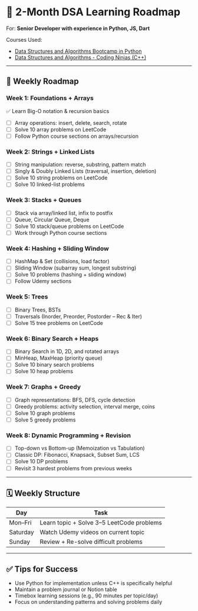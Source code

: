 
# 🧠 2-Month DSA Learning Roadmap

For: **Senior Developer with experience in Python, JS, Dart**

Courses Used:
- [Data Structures and Algorithms Bootcamp in Python](https://www.udemy.com/course/data-structures-and-algorithms-bootcamp-in-python)
- [Data Structures and Algorithms - Coding Ninjas (C++)](https://www.udemy.com/course/datastructurescncpp)

---

## 📆 Weekly Roadmap

### Week 1: Foundations + Arrays
   ✅ Learn Big-O notation & recursion basics
- [ ] Array operations: insert, delete, search, rotate
- [ ] Solve 10 array problems on LeetCode
- [ ] Follow Python course sections on arrays/recursion

### Week 2: Strings + Linked Lists
- [ ] String manipulation: reverse, substring, pattern match
- [ ] Singly & Doubly Linked Lists (traversal, insertion, deletion)
- [ ] Solve 10 string problems on LeetCode
- [ ] Solve 10 linked-list problems

### Week 3: Stacks + Queues
- [ ] Stack via array/linked list, infix to postfix
- [ ] Queue, Circular Queue, Deque
- [ ] Solve 10 stack/queue problems on LeetCode
- [ ] Work through Python course sections

### Week 4: Hashing + Sliding Window
- [ ] HashMap & Set (collisions, load factor)
- [ ] Sliding Window (subarray sum, longest substring)
- [ ] Solve 10 problems (hashing + sliding window)
- [ ] Follow Udemy sections

### Week 5: Trees
- [ ] Binary Trees, BSTs
- [ ] Traversals (Inorder, Preorder, Postorder – Rec & Iter)
- [ ] Solve 15 tree problems on LeetCode

### Week 6: Binary Search + Heaps
- [ ] Binary Search in 1D, 2D, and rotated arrays
- [ ] MinHeap, MaxHeap (priority queue)
- [ ] Solve 10 binary search problems
- [ ] Solve 10 heap problems

### Week 7: Graphs + Greedy
- [ ] Graph representations: BFS, DFS, cycle detection
- [ ] Greedy problems: activity selection, interval merge, coins
- [ ] Solve 10 graph problems
- [ ] Solve 5 greedy problems

### Week 8: Dynamic Programming + Revision
- [ ] Top-down vs Bottom-up (Memoization vs Tabulation)
- [ ] Classic DP: Fibonacci, Knapsack, Subset Sum, LCS
- [ ] Solve 10 DP problems
- [ ] Revisit 3 hardest problems from previous weeks

---

## 🗓️ Weekly Structure

| Day        | Task                                |
|------------|-------------------------------------|
| Mon–Fri    | Learn topic + Solve 3–5 LeetCode problems |
| Saturday   | Watch Udemy videos on current topic |
| Sunday     | Review + Re-solve difficult problems |

---

## ✅ Tips for Success
- Use Python for implementation unless C++ is specifically helpful
- Maintain a problem journal or Notion table
- Timebox learning sessions (e.g., 90 minutes per topic/day)
- Focus on understanding patterns and solving problems daily

